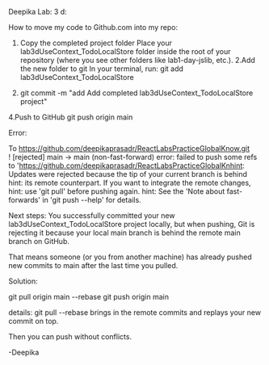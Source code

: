  Deepika Lab: 3 d:
 
 How to move my code to Github.com into my repo:
 1. Copy the completed project folder
Place your lab3dUseContext_TodoLocalStore folder inside the root of your repository (where you see other folders like lab1-day-jslib, etc.).
2.Add the new folder to git
In your terminal, run:
	git add lab3dUseContext_TodoLocalStore

3. git commit -m "add Add completed lab3dUseContext_TodoLocalStore project"



4.Push to GitHub
git push origin main


Error:

To https://github.com/deepikaprasadr/ReactLabsPracticeGlobalKnow.git       
 ! [rejected]        main -> main (non-fast-forward)
error: failed to push some refs to 'https://github.com/deepikaprasadr/ReactLabsPracticeGlobalKnhint: Updates were rejected because the tip of your current branch is behind
hint: its remote counterpart. If you want to integrate the remote changes,
hint: use 'git pull' before pushing again.
hint: See the 'Note about fast-forwards' in 'git push --help' for details.

Next steps:
You successfully committed your new lab3dUseContext_TodoLocalStore project locally, but when pushing, Git is rejecting it because your local main branch is behind the remote main branch on GitHub.

That means someone (or you from another machine) has already pushed new commits to main after the last time you pulled.

	

Solution:
 

git pull origin main --rebase
git push origin main

details:
git pull --rebase brings in the remote commits and replays your new commit on top.

Then you can push without conflicts.

-Deepika
